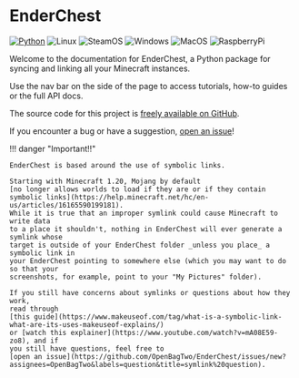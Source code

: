 # EnderChest

[![Python](https://img.shields.io/badge/Python-3.10,3.11,3.12-3776AB.svg?style=flat&logo=python&logoColor=white&color=ffdc53&labelColor=3d7aaa)](https://www.python.org)
![Linux](https://img.shields.io/badge/GNU/Linux-000000?style=flat-square&logo=linux&logoColor=white&color=eda445)
![SteamOS](https://img.shields.io/badge/SteamOS-3776AB.svg?style=flat-square&logo=steamdeck&logoColor=white&color=7055c3)
![Windows](https://img.shields.io/badge/Windows-0078D6?style=flat-square&logo=windows&logoColor=white)
![MacOS](https://img.shields.io/badge/mac%20os-000000?style=flat-square&logo=apple&logoColor=white&color=434334)
![RaspberryPi](https://img.shields.io/badge/Raspberry%20Pi-000000?style=flat-square&logo=raspberrypi&logoColor=white&color=c51a4a)

Welcome to the documentation for EnderChest, a Python package for syncing
and linking all your Minecraft instances.

Use the nav bar on the side of the page to access tutorials, how-to guides
or the full API docs.

The source code for this project is
[freely available on GitHub](https://github.com/OpenBagTwo/EnderChest).

If you encounter a bug or have a suggestion,
[open an issue](https://github.com/OpenBagTwo/EnderChest/issues/new/choose)!

!!! danger "Important!!"

    EnderChest is based around the use of symbolic links.

    Starting with Minecraft 1.20, Mojang by default
    [no longer allows worlds to load if they are or if they contain symbolic links](https://help.minecraft.net/hc/en-us/articles/16165590199181).
    While it is true that an improper symlink could cause Minecraft to write data
    to a place it shouldn't, nothing in EnderChest will ever generate a symlink whose
    target is outside of your EnderChest folder _unless you place_ a symbolic link in
    your EnderChest pointing to somewhere else (which you may want to do so that your
    screenshots, for example, point to your "My Pictures" folder).

    If you still have concerns about symlinks or questions about how they work,
    read through
    [this guide](https://www.makeuseof.com/tag/what-is-a-symbolic-link-what-are-its-uses-makeuseof-explains/)
    or [watch this explainer](https://www.youtube.com/watch?v=mA08E59-zo8), and if
    you still have questions, feel free to
    [open an issue](https://github.com/OpenBagTwo/EnderChest/issues/new?assignees=OpenBagTwo&labels=question&title=symlink%20question).
